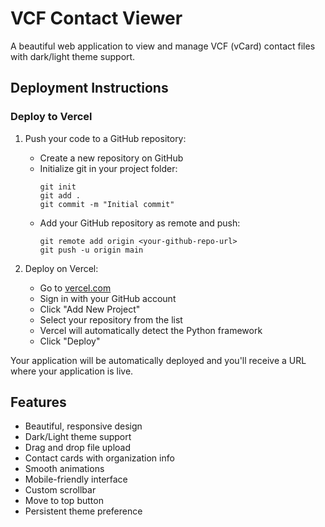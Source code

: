 # VCF Contact Viewer

A beautiful web application to view and manage VCF (vCard) contact files with dark/light theme support.

## Deployment Instructions

### Deploy to Vercel

1. Push your code to a GitHub repository:
   - Create a new repository on GitHub
   - Initialize git in your project folder:
     ```
     git init
     git add .
     git commit -m "Initial commit"
     ```
   - Add your GitHub repository as remote and push:
     ```
     git remote add origin <your-github-repo-url>
     git push -u origin main
     ```

2. Deploy on Vercel:
   - Go to [vercel.com](https://vercel.com)
   - Sign in with your GitHub account
   - Click "Add New Project"
   - Select your repository from the list
   - Vercel will automatically detect the Python framework
   - Click "Deploy"

Your application will be automatically deployed and you'll receive a URL where your application is live.

## Features

- Beautiful, responsive design
- Dark/Light theme support
- Drag and drop file upload
- Contact cards with organization info
- Smooth animations
- Mobile-friendly interface
- Custom scrollbar
- Move to top button
- Persistent theme preference